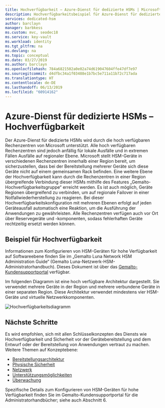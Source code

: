 ```yaml
---
title: Hochverfügbarkeit – Azure-Dienst für dedizierte HSMs | Microsoft-Dokumentation
description: Hochverfügbarkeitsbeispiel für Azure-Dienst für dedizierte HSMs und grundlegende Überlegungen
services: dedicated-hsm
author: barclayn
manager: barbkess
ms.custom: mvc, seodec18
ms.service: key-vault
ms.workload: identity
ms.tgt_pltfrm: na
ms.devlang: na
ms.topic: conceptual
ms.date: 03/27/2019
ms.author: barclayn
ms.openlocfilehash: 784a6821502a0e02a74d619047604ffe47df7e97
ms.sourcegitcommit: d4dfbc34a1f03488e1b7bc5e711a11b72c717ada
ms.translationtype: HT
ms.contentlocale: de-DE
ms.lasthandoff: 06/13/2019
ms.locfileid: "60914162"
---
```

# <a name="azure-dedicated-hsm-high-availability"></a>Azure-Dienst für dedizierte HSMs – Hochverfügbarkeit

Der Azure-Dienst für dedizierte HSMs wird durch die hoch verfügbaren Rechenzentren von Microsoft unterstützt. Alle hoch verfügbaren Rechenzentren sind jedoch anfällig für lokale Ausfälle und in extremen Fällen Ausfälle auf regionaler Ebene. Microsoft stellt HSM-Geräte in verschiedenen Rechenzentren innerhalb einer Region bereit, um sicherzustellen, dass bei der Bereitstellung mehrerer Geräte sich diese Geräte nicht auf einem gemeinsamen Rack befinden. Eine weitere Ebene der Hochverfügbarkeit kann durch die Rechenzentren in einer Region übergreifende Verbindung dieser HSMs mithilfe des Features „Gemalto-Hochverfügbarkeitsgruppe“ erreicht werden. Es ist auch möglich, Geräte Regionen übergreifend zu verbinden, um auf regionale Failover in einer Notfallwiederherstellung zu reagieren. Bei dieser Hochverfügbarkeitskonfiguration mit mehreren Ebenen erfolgt auf jeden Geräteausfall automatisch eine Reaktion, um die Ausführung der Anwendungen zu gewährleisten. Alle Rechenzentren verfügen auch vor Ort über Reservegeräte und -komponenten, sodass fehlerhaften Geräte rechtzeitig ersetzt werden können.

## <a name="high-availability-example"></a>Beispiel für Hochverfügbarkeit

Informationen zum Konfigurieren von HSM-Geräten für hohe Verfügbarkeit auf Softwareebene finden Sie im „Gemalto Luna Network HSM Administration Guide“ (Gemalto Luna-Netzwerk-HSM-Administratorhandbuch). Dieses Dokument ist über das [Gemalto-Kundensupportportal](https://supportportal.gemalto.com/csm/) verfügbar.

Im folgenden Diagramm ist eine hoch verfügbare Architektur dargestellt. Sie verwendet mehrere Geräte in der Region und mehrere verbundene Geräte in einer separaten Region. Diese Architektur verwendet mindestens vier HSM-Geräte und virtuelle Netzwerkkomponenten.

![Hochverfügbarkeitsdiagramm](media/high-availability/high-availability.png)

## <a name="next-steps"></a>Nächste Schritte

Es wird empfohlen, sich mit allen Schlüsselkonzepten des Diensts wie Hochverfügbarkeit und Sicherheit vor der Gerätebereitstellung und dem Entwurf oder der Bereitstellung von Anwendungen vertraut zu machen.
Weitere Themen auf Konzeptebene:

* [Bereitstellungsarchitektur](deployment-architecture.md)
* [Physische Sicherheit](physical-security.md)
* [Netzwerk](networking.md)
* [Unterstützungsmöglichkeiten](supportability.md)
* [Überwachung](monitoring.md)

Spezifische Details zum Konfigurieren von HSM-Geräten für hohe Verfügbarkeit finden Sie im Gemalto-Kundensupportportal für die Administratorhandbücher; siehe auch Abschnitt 6.
